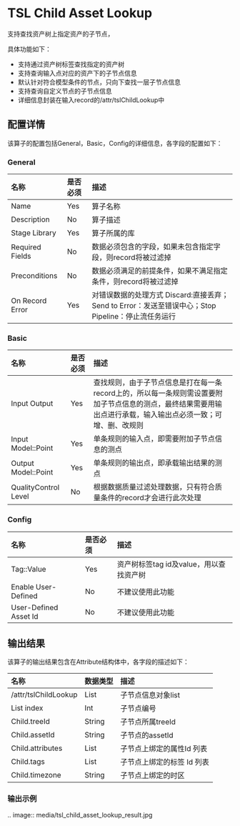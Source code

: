 # TSL Child Asset Lookup

支持查找资产树上指定资产的子节点，

具体功能如下：
- 支持通过资产树标签查找指定的资产树
- 支持查询输入点对应的资产下的子节点信息
- 默认针对符合模型条件的节点，只向下查找一层子节点信息
- 支持查询自定义节点的子节点信息
- 详细信息封装在输入record的/attr/tslChildLookup中

## 配置详情

该算子的配置包括General，Basic，Config的详细信息，各字段的配置如下：

### General

| 名称            | 是否必须 | 描述                   |
| :-------------- | :------- | :--------------------- |
| Name            | Yes      | 算子名称               |
| Description     | No       | 算子描述               |
| Stage Library   | Yes      | 算子所属的库           |
| Required Fields | No       | 数据必须包含的字段，如果未包含指定字段，则record将被过滤掉     |
| Preconditions   | No       | 数据必须满足的前提条件，如果不满足指定条件，则record将被过滤掉  |
| On Record Error | Yes      | 对错误数据的处理方式  Discard:直接丢弃；Send to Error：发送至错误中心；Stop Pipeline：停止流任务运行 |

### Basic

| 名称                    | 是否必须 | 描述                             |
| :---------------------- | :------- | :------------------------------- |
| Input Output | Yes      | 查找规则，由于子节点信息是打在每一条record上的，所以每一条规则需设置要附加子节点信息的测点，最终结果需要用输出点进行承载，输入输出点必须一致；可增、删、改规则 |
| Input Model::Point	     | Yes       |  单条规则的输入点，即需要附加子节点信息的测点              |
| Output Model::Point       | Yes       |    单条规则的输出点，即承载输出结果的测点                 |
| QualityControl Level    | No       | 根据数据质量过滤处理数据，只有符合质量条件的record才会进行此次处理                     |

### Config

| 名称               | 是否必须 | 描述                                                     |
| :----------------- | :------- | :------------------------------------------------------- |
| Tag::Value   | Yes      | 资产树标签tag id及value，用以查找资产树|
|Enable User-Defined   | No      | 不建议使用此功能|
| User-Defined Asset Id   | No      | 不建议使用此功能|

## 输出结果

该算子的输出结果包含在Attribute结构体中，各字段的描述如下：

| 名称       | 数据类型         | 描述                                                         |
| :--------- | :--------------- | :----------------------------------------------------------- |
| /attr/tslChildLookup | List<Child> |子节点信息对象list   |
| List index    | Int           |子节点编号|
| Child.treeId    | String   |子节点所属treeId |
| Child.assetId  | String  |子节点的assetId |
|Child.attributes | List<attributeId>  |子节点上绑定的属性Id 列表 |
|Child.tags | List<tagId>|子节点上绑定的标签 Id 列表|
|Child.timezone  | String |子节点上绑定的时区 |


### 输出示例
.. image:: media/tsl_child_asset_lookup_result.jpg

